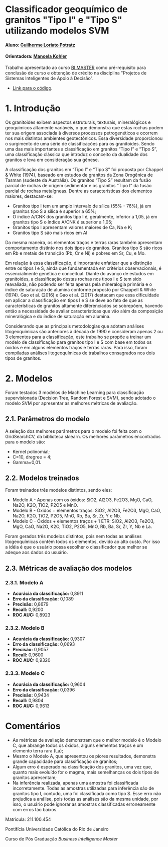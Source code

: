 # Classificador geoquímico de granitos "Tipo I" e "Tipo S" utilizando modelos SVM

#### Aluno: [Guilherme Loriato Potratz](https://github.com/potratzguilherme)
#### Orientadora: [Manoela Kohler](https://github.com/manoelakohler)

Trabalho apresentado ao curso [BI MASTER](https://ica.puc-rio.ai/bi-master) como pré-requisito para conclusão de curso e obtenção de crédito na disciplina "Projetos de Sistemas Inteligentes de Apoio à Decisão".


- [Link para o código](https://github.com/potratzguilherme/Classificador-de-granitos/blob/main/Monografia_treinamento.ipynb). 


# 1. Introdução

Os granitoides exibem aspectos estruturais, texturais, mineralógicos e geoquímicos altamente variáveis, o que demonstra que estas rochas podem ter sua origem associada à diversos processos petrogenéticos e ocorrem nos mais distintos ambientes geotectônicos. Essa diversidade proporcionou o surgimento de uma série de classificações para os granitoides. Sendo uma das mais importantes a classificação em granitos “Tipo I” e “Tipo S”, uma classificação clássica que introduz o conceito da dualidade dos granitos e leva em consideração sua gênese.

A classificação dos granitos em “Tipo I” e “Tipo S” foi proposta por Chappel & White (1974), baseado em estudos de granitos da Zona Orogênica de Tasman (sudeste da Austrália). Os granitos “Tipo S” resultam da fusão parcial de rochas de origem sedimentar e os granitos “Tipo I” da fusão parcial de rochas metaígneas.
Dentre as características dos elementos maiores, destacam-se:

 - Granitos tipo I tem um amplo intervalo de sílica (55% - 76%), já em granitos tipo S a sílica é superior a 65%;
 - O índice A/CNK dos granitos tipo I é, geralmente, inferior a 1,05, já em granitos tipo S o índice A/CNK é superior a 1,05;
 - Granitos tipo I apresentam valores maiores de Ca, Na e K;
 - Granitos tipo S são mais ricos em Al
 
Da mesma maneira, os elementos traços e terras raras também apresentam comportamento distinto nos dois tipos de granitos. Granitos tipo S são ricos em Rb e metais de transição (Pb, Cr e Ni) e pobres em Sr, Cu, e Mo.

Em relação à essa classificação, é importante enfatizar que a distinção entre os tipos I e S, ainda que fundamentada em critérios observacionais, é essencialmente genética e conceitual. Diante do avanço de estudos em granitoides, a classificação destas rochas nos tipos I e S tem sido reavaliada, não podendo ser feita apenas pela mineralogia primária e o índice de saturação de alumina conforme proposto por Chappell & White (1974). Gao et al. (2016) e Gao et al. (2017) destacam que essa dificuldade em aplicar a classificação em tipos I e S se deve ao fato de que as características de granitos altamente diferenciados se sobrepõem, havendo então a necessidade de avaliar características que vão além da composição mineralógica e do índice de saturação em alumina.

Considerando que as principais metodologias que adotam análises litogeoquímicas são anteriores à década de 1990 e consideram apenas 2 ou 3 elementos para a classificação, este trabalho se propõe a treinar um modelo de classificação para granitos tipo I e S com base em todos os óxidos e em alguns elementos traços e terras raras. Para isso, foram compiladas análises litogeoquímicas de trabalhos consagrados nos dois tipos de granitos.


# 2. Modelos

Foram testados 3 modelos de Machine Learning para classificação supervisionada (Decision Tree, Random Forest e SVM), sendo adotado o modelo SVM por apresentar as melhores métricas de avaliação.

## 2.1. Parâmetros do modelo

A seleção dos melhores parâmetros para o modelo foi feita com o GridSearchCV, da biblioteca sklearn. Os melhores parâmetros encontrados para o modelo são:

 - Kernel polinomial;
 - C=10, dregree = 4;
 - Gamma=0,01.

## 2.2. Modelos treinados

Foram treinados três modelos distintos, sendo eles:

 - Modelo A - Apenas com os óxidos: SiO2, Al2O3, Fe2O3, MgO, CaO, Na2O, K2O, TiO2, P2O5 e MnO.
 - Modelo B - Óxidos + elementos traços: SiO2, Al2O3, Fe2O3, MgO, CaO, Na2O, K2O, TiO2, P2O5, MnO, Rb, Ba, Sr, Zr, Y e Nb.
 - Modelo C - Óxidos + elementos traços + 1 ETR: SiO2, Al2O3, Fe2O3, MgO, CaO, Na2O, K2O, TiO2, P2O5, MnO, Rb, Ba, Sr, Zr, Y, Nb e La.

Foram gerados três modelos distintos, pois nem todas as análises litogeoquímicas contém todos os elementos, devido ao alto custo. Por isso a idéia é que o usuário possa escolher o classificador que melhor se adeque aos dados do usuário.

## 2.3. Métricas de avaliação dos modelos 

### 2.3.1. Modelo A

 - **Acurácia da classificação:** 0,8911
 - **Erro da classificação:** 0,1089
 - **Precisão:** 0,8679
 - **Recall:** 0,9200
 - **ROC AUC:** 0,8923
 
### 2.3.2. Modelo B

 - **Acurácia da classificação:** 0,9307
 - **Erro da classificação:** 0,0693
 - **Precisão:** 0,9057
 - **Recall:** 0,9600
 - **ROC AUC:** 0,9320
 
### 2.3.3. Modelo C

 - **Acurácia da classificação:** 0,9604
 - **Erro da classificação:** 0,0396
 - **Precisão:** 0,9434
 - **Recall:** 0,9804
 - **ROC AUC:** 0,9613


# Comentários

 - As métricas de avaliação demonstram que o melhor modelo é o Modelo C, que abrange todos os óxidos, alguns elementos traços e um elemento terra rara (La);
 - Mesmo o Modelo A, que apresentou os piores resultados, demonstra grande capacidade para classificação de granitos;
 - Algum erro é esperado na classificação dos granitos, uma vez que, quanto mais evoluído for o magma, mais semelhanças os dois tipos de granitos apresentam;
 - Na inferência realizada, apenas uma amostra foi classificada incorretamente. Todas as amostras utilizadas para inferência são de granitos tipo I, contudo, uma foi classificada como tipo S. Esse erro não prejudica a análise, pois todas as análises são da mesma unidade, por isso, o usuário pode ignorar as amostras classificadas erroneamente com erros tão baixos.



Matrícula: 211.100.454

Pontifícia Universidade Católica do Rio de Janeiro

Curso de Pós Graduação *Business Intelligence Master*
